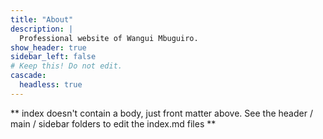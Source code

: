 ```yaml
---
title: "About"
description: |
  Professional website of Wangui Mbuguiro.
show_header: true
sidebar_left: false
# Keep this! Do not edit.
cascade:
  headless: true
---
```


** index doesn't contain a body, just front matter above.
See the header / main / sidebar folders to edit the index.md files **
